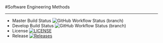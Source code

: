 #Software Engineering Methods
***
* Master Build Status ![GitHub Workflow Status (branch)](https://img.shields.io/github/workflow/status/rbncvc/sem/HelloWorld%20Workflow/master)
* Develop Build Status ![GitHub Workflow Status (branch)](https://img.shields.io/github/workflow/status/rbncvc/sem/HelloWorld%20Workflow/develop)
* License [![LICENSE](https://img.shields.io/github/license/rbncvc/sem.svg?style=flat-square)](https://github.com/rbncvc/sem/blob/master/LICENSE)
* Release [![Releases](https://img.shields.io/github/release/rbncvc/sem/all.svg?style=flat-square)](https://github.com/rbncvc/sem/releases)

